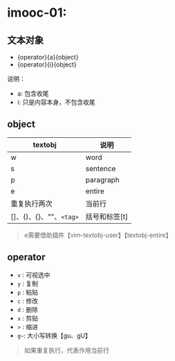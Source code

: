 # imooc-01:

## 文本对象

- {operator}{a}{object}
- {operator}{i}{object}


说明：

+ a: 包含收尾
+ i: 只是内容本身，不包含收尾

## object

| textobj                        |     说明                |
| ----------                     |  -------                |
| w                              |     word                |
| s                              |     sentence            |
| p                              |     paragraph           |
| e                              |     entire              |
| 重复执行两次                   |     当前行              |
| []、()、{}、""、`<tag>`        |     括号和标签[t]       |



> e需要借助插件【vim-textobj-user】【textobj-entire】


## operator

- `v` : 可视选中
- `y` : 复制
- `p` : 粘贴
- `c` : 修改
- `d` : 删除
- `x` : 剪贴
- `>` : 缩进
- `g~`: 大小写转换【gu、gU】

> 如果重复执行，代表作用当前行







